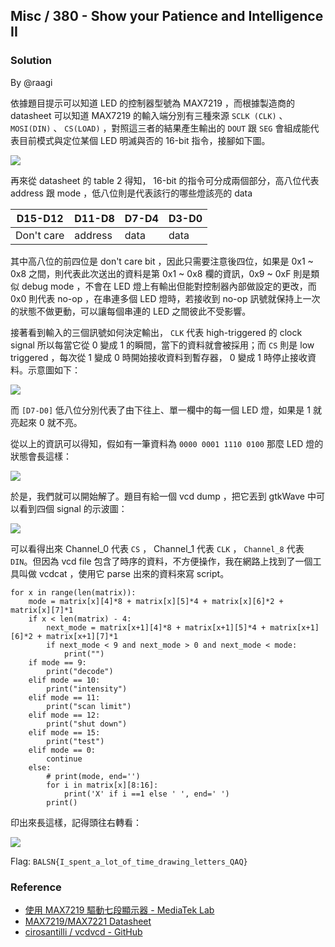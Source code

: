 ## Misc / 380 - Show your Patience and Intelligence II

### Solution
By @raagi 

依據題目提示可以知道 LED 的控制器型號為 MAX7219 ，而根據製造商的 datasheet 可以知道 MAX7219 的輸入端分別有三種來源 `SCLK (CLK)` 、 `MOSI(DIN)` 、 `CS(LOAD)` ，對照這三者的結果產生輸出的 `DOUT` 跟 `SEG` 會組成能代表目前模式與定位某個 LED 明滅與否的 16-bit 指令，接腳如下圖。

![](https://i.imgur.com/DGrfPkN.png)

再來從 datasheet 的 table 2 得知， 16-bit 的指令可分成兩個部分，高八位代表 address 跟 mode ，低八位則是代表該行的哪些燈該亮的 data

| D15-D12 | D11-D8 | D7-D4 | D3-D0 |
| ------- | ------ | -------- | --- |
| Don't care | address | data | data |

其中高八位的前四位是 don't care bit ，因此只需要注意後四位，如果是 0x1 ~ 0x8 之間，則代表此次送出的資料是第 0x1 ~ 0x8 欄的資訊，0x9 ~ 0xF 則是類似 debug mode ，不會在 LED 燈上有輸出但能對控制器內部做設定的更改，而 0x0 則代表 no-op ，在串連多個 LED 燈時，若接收到 no-op 訊號就保持上一次的狀態不做更動，可以讓每個串連的 LED 之間彼此不受影響。

接著看到輸入的三個訊號如何決定輸出， `CLK` 代表 high-triggered 的 clock signal 所以每當它從 0 變成 1 的瞬間，當下的資料就會被採用；而 `CS` 則是 low triggered ，每次從 1 變成 0 時開始接收資料到暫存器， 0 變成 1 時停止接收資料。示意圖如下：

![](https://i.imgur.com/6m51IiL.png)

而 `[D7-D0]` 低八位分別代表了由下往上、單一欄中的每一個 LED 燈，如果是 1 就亮起來 0 就不亮。

從以上的資訊可以得知，假如有一筆資料為 `0000 0001 1110 0100` 那麼 LED 燈的狀態會長這樣：

![](https://i.imgur.com/KLx2V2J.png)

於是，我們就可以開始解了。題目有給一個 vcd dump ，把它丟到 gtkWave 中可以看到四個 signal 的示波圖：

![](https://i.imgur.com/KF3Ef3l.png)

可以看得出來 Channel_0 代表 `CS` ， Channel_1 代表 `CLK` ， `Channel_8` 代表 `DIN`。但因為 vcd file 包含了時序的資料，不方便操作，我在網路上找到了一個工具叫做 vcdcat ，使用它 parse 出來的資料來寫 script。

```python=
for x in range(len(matrix)):
	mode = matrix[x][4]*8 + matrix[x][5]*4 + matrix[x][6]*2 + matrix[x][7]*1
	if x < len(matrix) - 4:
		next_mode = matrix[x+1][4]*8 + matrix[x+1][5]*4 + matrix[x+1][6]*2 + matrix[x+1][7]*1
		if next_mode < 9 and next_mode > 0 and next_mode < mode:
			print("")
	if mode == 9:
		print("decode")
	elif mode == 10:
		print("intensity")
	elif mode == 11:
		print("scan limit")
	elif mode == 12:
		print("shut down")
	elif mode == 15:
		print("test")
	elif mode == 0:
		continue
	else:
		# print(mode, end='')
		for i in matrix[x][8:16]:
			print('X' if i ==1 else ' ', end=' ')
		print()
```
印出來長這樣，記得頭往右轉看：

![](https://i.imgur.com/Ph1WX7x.png)

Flag: `BALSN{I_spent_a_lot_of_time_drawing_letters_QAQ}`

### Reference
* [使用 MAX7219 驅動七段顯示器 - MediaTek Lab](https://docs.labs.mediatek.com/resource/linkit7697-arduino/zh_tw/tutorial/driving-7-segment-displays-with-max7219)
* [MAX7219/MAX7221 Datasheet](https://datasheets.maximintegrated.com/en/ds/MAX7219-MAX7221.pdf)
* [ cirosantilli / vcdvcd - GitHub](https://github.com/cirosantilli/vcdvcd)

